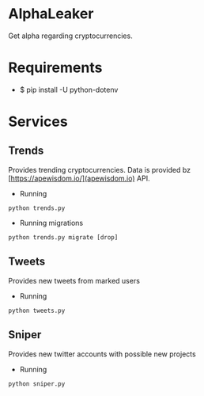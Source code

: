 # AlphaLeaker

Get alpha regarding cryptocurrencies.

# Requirements

- $ pip install -U python-dotenv

# Services

## Trends

Provides trending cryptocurrencies.
Data is provided bz [https://apewisdom.io/](apewisdom.io) API.

- Running
```
python trends.py
```

- Running migrations

```
python trends.py migrate [drop]
```

## Tweets

Provides new tweets from marked users

- Running
```
python tweets.py
```

## Sniper

Provides new twitter accounts with possible new projects

- Running
```
python sniper.py
```